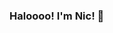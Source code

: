### Haloooo! I'm Nic! 👋

<!--
**Inayshi/Inayshi** is a ✨ _special_ ✨ repository because its `README.md` (this file) appears on your GitHub profile.


** I am a full-stack developer from the Philippines and I love**
- 👥 Collaborating with other developers
- 💻 Learning new programming tools and languages
- 🐱 Cats!!

-->
